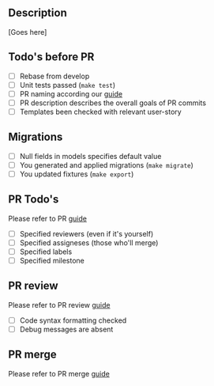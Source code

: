 
## Description

[Goes here]

## Todo's before PR

- [ ] Rebase from develop
- [ ] Unit tests passed (`make test`)
- [ ] PR naming according our [guide](https://github.com/InformedSolutions/OFS-MORE-DevOps-Tooling/wiki/Commits-guideline)
- [ ] PR description describes the overall goals of PR commits
- [ ] Templates been checked with relevant user-story

## Migrations

- [ ] Null fields in models specifies default value
- [ ] You generated and applied migrations (`make migrate`)
- [ ] You updated fixtures (`make export`)

## PR Todo's

Please refer to PR [guide](https://github.com/InformedSolutions/OFS-MORE-DevOps-Tooling/wiki/Pull-requests#how-to-submit-a-pull-request)

- [ ] Specified reviewers (even if it's yourself)
- [ ] Specified assigneses (those who'll merge)
- [ ] Specified labels
- [ ] Specified milestone

## PR review

Please refer to PR review [guide](https://github.com/InformedSolutions/OFS-MORE-DevOps-Tooling/wiki/Pull-requests#how-to-review-a-pull_request)

- [ ] Code syntax formatting checked
- [ ] Debug messages are absent

## PR merge

Please refer to PR merge [guide](https://github.com/InformedSolutions/OFS-MORE-DevOps-Tooling/wiki/Pull-requests#how-to-merge-a-pull_request)
